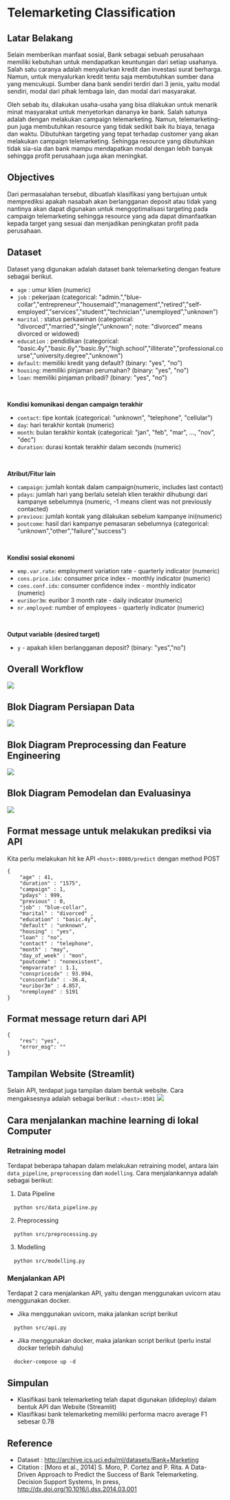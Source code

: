 # Telemarketing Classification

## Latar Belakang

Selain memberikan manfaat sosial, Bank sebagai sebuah perusahaan memiliki kebutuhan untuk mendapatkan keuntungan dari setiap usahanya. Salah satu caranya adalah menyalurkan kredit dan investasi surat berharga. Namun, untuk menyalurkan kredit tentu saja membutuhkan sumber dana yang mencukupi. Sumber dana bank sendiri terdiri dari 3 jenis, yaitu modal sendiri, modal dari pihak lembaga lain, dan modal dari masyarakat.

Oleh sebab itu, dilakukan usaha-usaha yang bisa dilakukan untuk menarik minat masyarakat untuk menyetorkan dananya ke bank. Salah satunya adalah dengan melakukan campaign telemarketing. Namun, telemarketing-pun juga membutuhkan resource yang tidak sedikit baik itu biaya, tenaga dan waktu. Dibutuhkan targeting yang tepat terhadap customer yang akan melakukan campaign telemarketing. Sehingga resource yang dibutuhkan tidak sia-sia dan bank mampu mendapatkan modal dengan lebih banyak sehingga profit perusahaan juga akan meningkat.

## Objectives

Dari permasalahan tersebut, dibuatlah klasifikasi yang bertujuan untuk memprediksi apakah nasabah akan berlangganan deposit atau tidak yang nantinya akan dapat digunakan untuk mengoptimalisasi targeting pada campaign telemarketing sehingga resource yang ada dapat dimanfaatkan kepada target yang sesuai dan menjadikan peningkatan profit pada perusahaan.

## Dataset
Dataset yang digunakan adalah dataset bank telemarketing dengan feature sebagai berikut.

- `age` : umur klien (numeric)
- `job` : pekerjaan (categorical: "admin.","blue-collar","entrepreneur","housemaid","management","retired","self-employed","services","student","technician","unemployed","unknown")
- `marital` : status perkawinan (categorical: "divorced","married","single","unknown"; note: "divorced" means divorced or widowed)
- `education` : pendidikan (categorical: "basic.4y","basic.6y","basic.9y","high.school","illiterate","professional.course","university.degree","unknown")
- `default`: memiliki kredit yang default? (binary: "yes", "no")
- `housing`: memiliki pinjaman perumahan? (binary: "yes", "no")
- `loan`: memiliki pinjaman pribadi? (binary: "yes", "no")

<br>

**Kondisi komunikasi dengan campaign terakhir**
- `contact`: tipe kontak (categorical: "unknown", "telephone", "cellular")
- `day`: hari terakhir kontak (numeric)
- `month`: bulan terakhir kontak (categorical: "jan", "feb", "mar", ..., "nov", "dec")
- `duration`: durasi kontak terakhir dalam seconds (numeric)

<br>

**Atribut/Fitur lain**
- `campaign`: jumlah kontak dalam campaign(numeric, includes last contact)
- `pdays`: jumlah hari yang berlalu setelah klien terakhir dihubungi dari kampanye sebelumnya (numeric, -1 means client was not previously contacted)
- `previous`: jumlah kontak yang dilakukan sebelum kampanye ini(numeric)
- `poutcome`: hasil dari kampanye pemasaran sebelumnya (categorical: "unknown","other","failure","success")

<br>

**Kondisi sosial ekonomi**
- `emp.var.rate`: employment variation rate - quarterly indicator (numeric)
- `cons.price.idx`: consumer price index - monthly indicator (numeric)     
- `cons.conf.idx`: consumer confidence index - monthly indicator (numeric)     
- `euribor3m`: euribor 3 month rate - daily indicator (numeric)
- `nr.employed`: number of employees - quarterly indicator (numeric)

<br>

**Output variable (desired target)**
- `y` - apakah klien berlangganan deposit? (binary: "yes","no")

## Overall Workflow
![](https://github.com/satriahelmy/telemarketing/blob/main/image/workflow.png)

## Blok Diagram Persiapan Data

![](https://github.com/satriahelmy/telemarketing/blob/main/image/data_pipeline.png)

## Blok Diagram Preprocessing dan Feature Engineering

![](https://github.com/satriahelmy/telemarketing/blob/main/image/preprocessing.png)

## Blok Diagram Pemodelan dan Evaluasinya

![](https://github.com/satriahelmy/telemarketing/blob/main/image/modelling.png)

## Format message untuk melakukan prediksi via API
Kita perlu melakukan hit ke API `<host>:8080/predict` dengan method POST

```
{
    "age" : 41,
    "duration" : "1575",
    "campaign" : 1,
    "pdays" : 999,
    "previous" : 0,
    "job" : "blue-collar",
    "marital" : "divorced" ,
    "education" : "basic.4y",
    "default" : "unknown",
    "housing" : "yes",
    "loan" : "no",
    "contact" : "telephone",
    "month" : "may",
    "day_of_week" : "mon",
    "poutcome" : "nonexistent",
    "empvarrate" : 1.1,
    "conspriceidx" : 93.994,
    "consconfidx" : -36.4,
    "euribor3m" : 4.857,
    "nremployed" : 5191
} 
```

## Format message return dari API
```
{
    "res": "yes",
    "error_msg": ""
}
```

## Tampilan Website (Streamlit)
Selain API, terdapat juga tampilan dalam bentuk website. Cara mengaksesnya adalah sebagai berikut : `<host>:8501`
![](https://github.com/satriahelmy/telemarketing/blob/main/image/website.jpg)

## Cara menjalankan machine learning di lokal Computer

### Retraining model

Terdapat beberapa tahapan dalam melakukan retraining model, antara lain `data_pipeline`, `preprocessing` dan `modelling`. Cara menjalankannya adalah sebagai berikut:

1. Data Pipeline

&nbsp;&nbsp;&nbsp; `python src/data_pipeline.py`

2. Preprocessing

&nbsp;&nbsp;&nbsp; `python src/preprocessing.py`

3. Modelling

&nbsp;&nbsp;&nbsp; `python src/modelling.py`

### Menjalankan API
Terdapat 2 cara menjalankan API, yaitu dengan menggunakan uvicorn atau menggunakan docker.

- Jika menggunakan uvicorn, maka jalankan script berikut

&nbsp;&nbsp;&nbsp; `python src/api.py`

- Jika menggunakan docker, maka jalankan script berikut (perlu instal docker terlebih dahulu)

&nbsp;&nbsp;&nbsp; `docker-compose up -d`

## Simpulan
- Klasifikasi bank telemarketing telah dapat digunakan (dideploy) dalam bentuk API dan Website (Streamlit)
- Klasifikasi bank telemarketing memiliki performa macro average F1 sebesar 0.78

## Reference

- Dataset : http://archive.ics.uci.edu/ml/datasets/Bank+Marketing
- Citation :
[Moro et al., 2014] S. Moro, P. Cortez and P. Rita. A Data-Driven Approach to Predict the Success of Bank Telemarketing. Decision Support Systems, In press, http://dx.doi.org/10.1016/j.dss.2014.03.001
